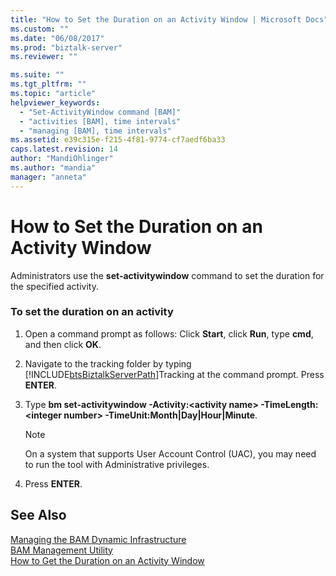 ```yaml
---
title: "How to Set the Duration on an Activity Window | Microsoft Docs"
ms.custom: ""
ms.date: "06/08/2017"
ms.prod: "biztalk-server"
ms.reviewer: ""

ms.suite: ""
ms.tgt_pltfrm: ""
ms.topic: "article"
helpviewer_keywords: 
  - "Set-ActivityWindow command [BAM]"
  - "activities [BAM], time intervals"
  - "managing [BAM], time intervals"
ms.assetid: e39c315e-f215-4f81-9774-cf7aedf6ba33
caps.latest.revision: 14
author: "MandiOhlinger"
ms.author: "mandia"
manager: "anneta"
---
```

# How to Set the Duration on an Activity Window
Administrators use the **set-activitywindow** command to set the duration for the specified activity.  
  
### To set the duration on an activity  
  
1. Open a command prompt as follows: Click **Start**, click **Run**, type **cmd**, and then click **OK**.  
  
2. Navigate to the tracking folder by typing [!INCLUDE[btsBiztalkServerPath](../includes/btsbiztalkserverpath-md.md)]Tracking at the command prompt. Press **ENTER**.  
  
3. Type **bm set-activitywindow -Activity:\<activity name\> -TimeLength:\<integer number\> -TimeUnit:Month&#124;Day&#124;Hour&#124;Minute**.  
  
   > [!NOTE]
   >  On a system that supports User Account Control (UAC), you may need to run the tool with Administrative privileges.  
  
4. Press **ENTER**.  
  
## See Also  
 [Managing the BAM Dynamic Infrastructure](../core/managing-the-bam-dynamic-infrastructure.md)   
 [BAM Management Utility](../core/bam-management-utility.md)   
 [How to Get the Duration on an Activity Window](../core/how-to-get-the-duration-on-an-activity-window.md)